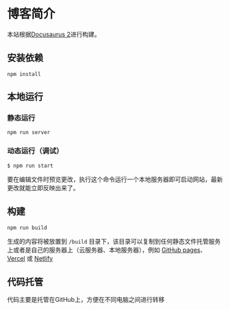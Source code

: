 # 博客简介

本站根据[Docusaurus 2](https://docusaurus.io/)进行构建。

## 安装依赖

```
npm install
```

## 本地运行

### 静态运行

```
npm run server
```

### 动态运行（调试）

```
$ npm run start
```

要在编辑文件时预览更改，执行这个命令运行一个本地服务器即可启动网站，最新更改就能立即反映出来了。

## 构建

```
npm run build
```

生成的内容将被放置到 `/build` 目录下，该目录可以复制到任何静态文件托管服务上或者是自己的服务器上（云服务器、本地服务器），例如 [GitHub pages](https://pages.github.com/)、[Vercel](https://vercel.com/) 或 [Netlify](https://www.netlify.com/)

## 代码托管

代码主要是托管在GitHub上，方便在不同电脑之间进行转移
